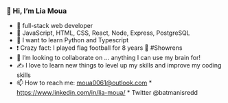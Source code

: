 ### 👋 Hi, I’m Lia Moua
- 👀 full-stack web developer
- 🌱 JavaScript, HTML, CSS, React, Node, Express, PostgreSQL 
- 🎯 I want to learn Python and Typescript
- ❗ Crazy fact: I played flag football for 8 years 🏈 #Showrens
- 💞️ I’m looking to collaborate on ... anything I can use my brain for!
- ✍️ I love to learn new things to level up my skills and improve my coding skills
- 📫 How to reach me: moua0061@outlook.com * https://www.linkedin.com/in/lia-moua/ * Twitter @batmanisredd

<!---
moua0061/moua0061 is a ✨ special ✨ repository because its `README.md` (this file) appears on your GitHub profile.
You can click the Preview link to take a look at your changes.
--->
